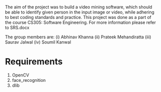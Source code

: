 The aim of the project was to build a video mining software, which should be able to identify given person in the input image or video, while adhering to best coding standards and practice. This project was done as a part of the course CS305: Software Engineering. For more information please refer to SRS.docx

The group members are:
(i) Abhinav Khanna
(ii) Prateek Mehandiratta
(iii) Saurav Jalwal
(iv) Soumil Kanwal

# Requirements
1. OpenCV
2. face_recognition
3. dlib

